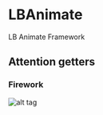 # LBAnimate
LB Animate Framework


## Attention getters

### Firework
![alt tag](https://raw.github.com/lioz12131415/LBAnimate/main/Gifs/firework.gif)
